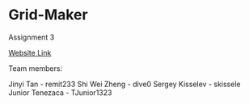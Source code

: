 # Grid-Maker
Assignment 3

[Website Link](https://huntercs39548group1.github.io/Grid-Maker/)

Team members:

Jinyi Tan - remit233
Shi Wei Zheng - dive0
Sergey Kisselev - skissele
Junior Tenezaca - TJunior1323
